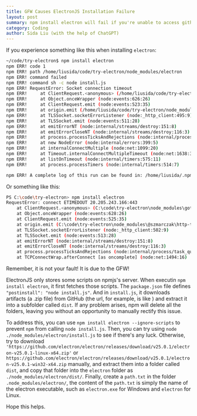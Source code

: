 ```yaml
---
title: GFW Causes ElectronJS Installation Failure
layout: post
summary: npm install electron will fail if you're unable to access github (or simply forget to use a proxy).
category: Coding
author: Sida Liu (with the help of ChatGPT)
---
```

If you experience something like this when installing `electron`:

```bash
~/code/try-electron$ npm install electron
npm ERR! code 1
npm ERR! path /home/liusida/code/try-electron/node_modules/electron
npm ERR! command failed
npm ERR! command sh -c node install.js
npm ERR! RequestError: Socket connection timeout
npm ERR!     at ClientRequest.<anonymous> (/home/liusida/code/try-electron/node_modules/got/dist/source/core/index.js:970:111)
npm ERR!     at Object.onceWrapper (node:events:626:26)
npm ERR!     at ClientRequest.emit (node:events:523:35)
npm ERR!     at origin.emit (/home/liusida/code/try-electron/node_modules/@szmarczak/http-timer/dist/source/index.js:43:20)
npm ERR!     at TLSSocket.socketErrorListener (node:_http_client:495:9)
npm ERR!     at TLSSocket.emit (node:events:511:28)
npm ERR!     at emitErrorNT (node:internal/streams/destroy:151:8)
npm ERR!     at emitErrorCloseNT (node:internal/streams/destroy:116:3)
npm ERR!     at process.processTicksAndRejections (node:internal/process/task_queues:82:21)
npm ERR!     at new NodeError (node:internal/errors:399:5)
npm ERR!     at internalConnectMultiple (node:net:1099:20)
npm ERR!     at Timeout.internalConnectMultipleTimeout (node:net:1638:3)
npm ERR!     at listOnTimeout (node:internal/timers:575:11)
npm ERR!     at process.processTimers (node:internal/timers:514:7)

npm ERR! A complete log of this run can be found in: /home/liusida/.npm/_logs/2023-06-01T12_35_24_835Z-debug-0.log
```

Or something like this:
```bash
PS C:\code\try-electron> npm install electron
RequestError: connect ETIMEDOUT 20.205.243.166:443
    at ClientRequest.<anonymous> (C:\code\try-electron\node_modules\got\dist\source\core\index.js:970:111)
    at Object.onceWrapper (node:events:628:26)
    at ClientRequest.emit (node:events:525:35)
    at origin.emit (C:\code\try-electron\node_modules\@szmarczak\http-timer\dist\source\index.js:43:20)
    at TLSSocket.socketErrorListener (node:_http_client:502:9)
    at TLSSocket.emit (node:events:513:28)
    at emitErrorNT (node:internal/streams/destroy:151:8)
    at emitErrorCloseNT (node:internal/streams/destroy:116:3)
    at process.processTicksAndRejections (node:internal/process/task_queues:82:21)
    at TCPConnectWrap.afterConnect [as oncomplete] (node:net:1494:16)
```

Remember, it is not your fault! It is due to the GFW!

ElectronJS only stores some scripts on npmjs's server. When executin `npm install electron`, it first fetches those scripts. The `package.json` file defines `"postinstall": "node install.js"`. And in `install.js`, it downloads artifacts (a .zip file) from GitHub (the url, for example, is like ) and extract it into a subfolder called `dist`. If any problem arises, npm will delete all the folders, leaving you without an opportunity to manually rectify this issue.

To address this, you can use `npm install electron --ignore-scripts` to prevent `npm` from calling `node install.js`. Then, you can try using `node ./node_modules/electron/install.js` to see if there's any luck. Otherwise, try to download `'https://github.com/electron/electron/releases/download/v25.0.1/electron-v25.0.1-linux-x64.zip'` or `https://github.com/electron/electron/releases/download/v25.0.1/electron-v25.0.1-win32-x64.zip` manually, and extract them into a folder called `dist`, and copy that folder into the `electron` folder as `./node_modules/electron/dist/`. Finally, create a `path.txt` in the folder `.node_modules/electron/`, the content of the `path.txt` is simply the name of the electron executable, such as `electron.exe` for Windows and `electron` for Linux.

Hope this helps.